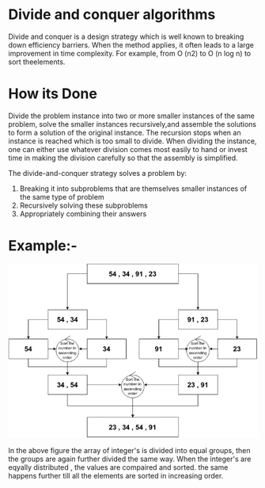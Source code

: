 # Divide and conquer algorithms

Divide and conquer is a design strategy which is well known to breaking down efficiency barriers. When the method applies, it often leads to a large improvement in time complexity. For example,
            from O (n2) to O (n log n) to sort theelements.

# How its Done

Divide the problem instance into two or more smaller instances of the same problem, solve the smaller instances recursively,and assemble the solutions to form a solution of the original instance. The recursion stops when an instance is reached which is too small to divide. When dividing the instance, one can either use whatever division comes most easily to hand or invest
time in making the division carefully so that the assembly is simplified.

The divide-and-conquer strategy solves a problem by:
1. Breaking it into subproblems that are themselves smaller instances of the same type of
problem
2. Recursively solving these subproblems
3. Appropriately combining their answers

# Example:-

![divide and conquer diagram](./../../images/divide_and_conquer.jpg)

In the above figure the array of integer's is divided into equal groups, then the groups are again further divided the same way.
When the integer's are eqyally distributed , the values are compaired and sorted.
the same happens further till all the elements are sorted in increasing order.
